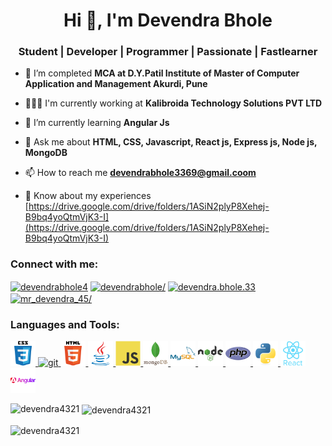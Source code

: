 <h1 align="center">Hi 👋, I'm Devendra Bhole</h1>
<h3 align="center">Student | Developer | Programmer | Passionate | Fastlearner</h3>

- 🔭 I’m completed **MCA at D.Y.Patil Institute of Master of Computer Application and Management Akurdi, Pune**

- 👨🏻‍💻 I'm currently working at **Kalibroida Technology Solutions PVT LTD**

- 🌱 I’m currently learning **Angular Js**

- 💬 Ask me about **HTML, CSS, Javascript, React js, Express js, Node js, MongoDB**

- 📫 How to reach me **devendrabhole3369@gmail.coom**

- 📄 Know about my experiences [https://drive.google.com/drive/folders/1ASiN2plyP8Xehej-B9bq4yoQtmVjK3-I](https://drive.google.com/drive/folders/1ASiN2plyP8Xehej-B9bq4yoQtmVjK3-I)

<h3 align="left">Connect with me:</h3>
<p align="left">
<a href="https://twitter.com/devendrabhole4" target="blank"><img align="center" src="https://raw.githubusercontent.com/rahuldkjain/github-profile-readme-generator/master/src/images/icons/Social/twitter.svg" alt="devendrabhole4" height="30" width="40" /></a>
<a href="https://linkedin.com/in/devendrabhole/" target="blank"><img align="center" src="https://raw.githubusercontent.com/rahuldkjain/github-profile-readme-generator/master/src/images/icons/Social/linked-in-alt.svg" alt="devendrabhole/" height="30" width="40" /></a>
<a href="https://fb.com/devendra.bhole.33" target="blank"><img align="center" src="https://raw.githubusercontent.com/rahuldkjain/github-profile-readme-generator/master/src/images/icons/Social/facebook.svg" alt="devendra.bhole.33" height="30" width="40" /></a>
<a href="https://instagram.com/mr_devendra_45/" target="blank"><img align="center" src="https://raw.githubusercontent.com/rahuldkjain/github-profile-readme-generator/master/src/images/icons/Social/instagram.svg" alt="mr_devendra_45/" height="30" width="40" /></a>
</p>

<h3 align="left">Languages and Tools:</h3>
<p align="left"> <a href="https://www.w3schools.com/css/" target="_blank" rel="noreferrer"> <img src="https://raw.githubusercontent.com/devicons/devicon/master/icons/css3/css3-original-wordmark.svg" alt="css3" width="40" height="40"/> </a> <a href="https://git-scm.com/" target="_blank" rel="noreferrer"> <img src="https://www.vectorlogo.zone/logos/git-scm/git-scm-icon.svg" alt="git" width="40" height="40"/> </a> <a href="https://www.w3.org/html/" target="_blank" rel="noreferrer"> <img src="https://raw.githubusercontent.com/devicons/devicon/master/icons/html5/html5-original-wordmark.svg" alt="html5" width="40" height="40"/> </a> <a href="https://www.java.com" target="_blank" rel="noreferrer"> <img src="https://raw.githubusercontent.com/devicons/devicon/master/icons/java/java-original.svg" alt="java" width="40" height="40"/> </a> <a href="https://developer.mozilla.org/en-US/docs/Web/JavaScript" target="_blank" rel="noreferrer"> <img src="https://raw.githubusercontent.com/devicons/devicon/master/icons/javascript/javascript-original.svg" alt="javascript" width="40" height="40"/> </a> <a href="https://www.mongodb.com/" target="_blank" rel="noreferrer"> <img src="https://raw.githubusercontent.com/devicons/devicon/master/icons/mongodb/mongodb-original-wordmark.svg" alt="mongodb" width="40" height="40"/> </a> <a href="https://www.mysql.com/" target="_blank" rel="noreferrer"> <img src="https://raw.githubusercontent.com/devicons/devicon/master/icons/mysql/mysql-original-wordmark.svg" alt="mysql" width="40" height="40"/> </a> <a href="https://nodejs.org" target="_blank" rel="noreferrer"> <img src="https://raw.githubusercontent.com/devicons/devicon/master/icons/nodejs/nodejs-original-wordmark.svg" alt="nodejs" width="40" height="40"/> </a> <a href="https://www.php.net" target="_blank" rel="noreferrer"> <img src="https://raw.githubusercontent.com/devicons/devicon/master/icons/php/php-original.svg" alt="php" width="40" height="40"/> </a> <a href="https://www.python.org" target="_blank" rel="noreferrer"> <img src="https://raw.githubusercontent.com/devicons/devicon/master/icons/python/python-original.svg" alt="python" width="40" height="40"/> </a> <a href="https://reactjs.org/" target="_blank" rel="noreferrer"> <img src="https://raw.githubusercontent.com/devicons/devicon/master/icons/react/react-original-wordmark.svg" alt="react" width="40" height="40"/> </a> <a href="https://angularjs.org/" target="_blank" rel="noreferrer"> <img src="https://raw.githubusercontent.com/devicons/devicon/master/icons/angular/angular-original-wordmark.svg" alt="angular" width="40" height="40"/> </a></p>

<p><img align="left" src="https://github-readme-stats.vercel.app/api/top-langs?username=devendra4321&show_icons=true&locale=en&layout=compact" alt="devendra4321" /></p>

<p>&nbsp;<img align="center" src="https://github-readme-stats.vercel.app/api?username=devendra4321&show_icons=true&locale=en" alt="devendra4321" /></p>

<p><img align="center" src="https://github-readme-streak-stats.herokuapp.com/?user=devendra4321&" alt="devendra4321" /></p>


